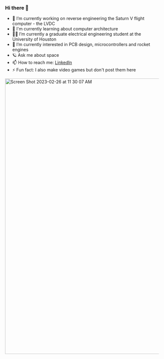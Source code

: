 ### Hi there 👋



- 🔭 I’m currently working on reverse engineering the Saturn V flight computer - the LVDC
- 🧮 I'm currently learning about computer architecture
- 👨‍🏫 I’m currently a graduate electrical engineering student at the University of Houston
- 🤔 I’m currently interested in PCB design, microcontrollers and rocket engines
- 🪐 Ask me about space
- 📫 How to reach me: [LinkedIn](https://www.linkedin.com/in/brandon-lantau/)
- ⚡ Fun fact: I also make video games but don't post them here

<img width="900" alt="Screen Shot 2023-02-26 at 11 30 07 AM" src="https://user-images.githubusercontent.com/113632274/222038928-8a9a5006-d8ab-4d0d-845d-48d13215d88b.png">
